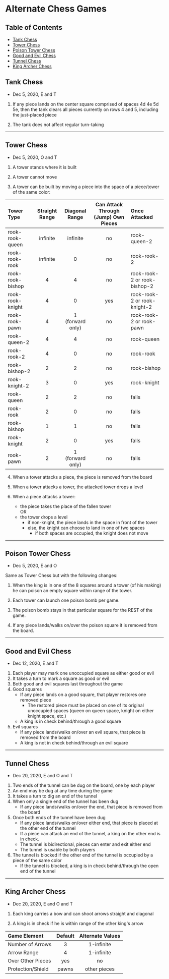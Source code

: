 # Alternate Chess Games

## Table of Contents
 - [Tank Chess](#tank-chess)
 - [Tower Chess](#tower-chess)
 - [Poison Tower Chess](#poison-tower-chess)
 - [Good and Evil Chess](#good-and-evil-chess)
 - [Tunnel Chess](#tunnel-chess)
 - [King Archer Chess](#king-archer-chess)

## Tank Chess
- Dec 5, 2020, E and T

1. If any piece lands on the center square comprised of spaces 4d 4e 5d 5e, then the tank clears all pieces currently on rows 4 and 5, including the just-placed piece

2. The tank does not affect regular turn-taking

--------------
## Tower Chess
- Dec 5, 2020, O and T

1. A tower stands where it is built

2. A tower cannot move

3. A tower can be built by moving a piece into the space of a piece/tower of the same color:

 | Tower Type | Straight Range | Diagonal Range | Can Attack Through (Jump) Own Pieces | Once Attacked |
 | :---        |    :----:   |     :----:  |    :----:  |   :--- |
 | rook-rook-queen | infinite | infinite | no | rook-queen-2 |
 | rook-rook-rook | infinite | 0 | no | rook-rook-2 |
 | rook-rook-bishop | 4 | 4 | no | rook-rook-2 or rook-bishop-2 |
 | rook-rook-knight | 4 | 0 | yes | rook-rook-2 or rook-knight-2 |
 | rook-rook-pawn | 4 | 1 (forward only) | no | rook-rook-2 or rook-pawn |
 | rook-queen-2 | 4 | 4 | no | rook-queen |
 | rook-rook-2 | 4 | 0 | no | rook-rook |
 | rook-bishop-2 | 2 | 2 | no | rook-bishop |
 | rook-knight-2 | 3 | 0 | yes | rook-knight |
 | rook-queen | 2 | 2 | no | falls |
 | rook-rook | 2 | 0 | no | falls |
 | rook-bishop | 1 | 1 | no | falls |
 | rook-knight | 2 | 0 | yes | falls |
 | rook-pawn | 2 | 1 (forward only) | no | falls |

4. When a tower attacks a piece, the piece is removed from the board

5. When a tower attacks a tower, the attacked tower drops a level

6. When a piece attacks a tower:
   - the piece takes the place of the fallen tower  
     OR
   - the tower drops a level
     - if non-knight, the piece lands in the space in front of the tower
     - else, the knight can choose to land in one of two spaces
       - if both spaces are occupied, the knight does not move

---------------------
## Poison Tower Chess  
- Dec 5, 2020, E and O

Same as Tower Chess but with the following changes:

1. When the king is in one of the 8 squares around a tower (of his making) he can poison an empty square within range of the tower.

2. Each tower can launch one poison bomb per game.

3. The poison bomb stays in that particular square for the REST of the game.

4. If any piece lands/walks on/over the poison square it is removed from the board.

---------------------
## Good and Evil Chess
- Dec 12, 2020, E and T

1. Each player may mark one unoccupied square as either good or evil
2. It takes a turn to mark a square as good or evil
3. Both good and evil squares last throughout the game
4. Good squares
   - If any piece lands on a good square, that player restores one removed piece
     - The restored piece must be placed on one of its original unoccupied spaces (queen on queen space, knight on either knight space, etc.)
   - A king is in check behind/through a good square
5. Evil squares
   - If any piece lands/walks on/over an evil square, that piece is removed from the board
   - A king is not in check behind/through an evil square
   
---------------------
## Tunnel Chess
- Dec 20, 2020, E and O and T

1. Two ends of the tunnel can be dug on the board, one by each player
2. An end may be dug at any time during the game
3. It takes a turn to dig an end of the tunnel
4. When only a single end of the tunnel has been dug
   - If any piece lands/walks on/over the end, that piece is removed from the board
5. Once both ends of the tunnel have been dug
   - If any piece lands/walks on/over either end, that piece is placed at the other end of the tunnel
   - If a piece can attack an end of the tunnel, a king on the other end is in check.
   - The tunnel is bidirectional, pieces can enter and exit either end
   - The tunnel is usable by both players
6. The tunnel is blocked if the other end of the tunnel is occupied by a piece of the same color
   - If the tunnel is blocked, a king is in check behind/through the open end of the tunnel

---------------------
## King Archer Chess
- Dec 20, 2020, E and O and T

1. Each king carries a bow and can shoot arrows straight and diagonal

2. A king is in check if he is within range of the other king's arrow

 | Game Element | Default | Alternate Values |
 | :---   |  :----:  |  :----:  |
 | Number of Arrows | 3 | 1-infinite | 
 | Arrow Range | 4 | 1-infinite | 
 | Over Other Pieces | yes  | no |
 | Protection/Shield | pawns  | other pieces | 


